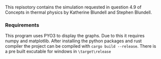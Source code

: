 This repisotory contains the simulation requested in question 4.9 of Concepts in thermal physics by Katherine Blundell and Stephen Blundell.
### Requirements
This program uses PYO3 to display the graphs. Due to this it requires numpy and matplotlib. 
After installing the python packages and rust compiler the project can be compiled with ``cargo build --release``.
There is a pre built excutable for windows in `\target\release`